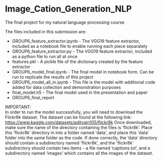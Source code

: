 # Image_Cation_Generation_NLP

The final project for my natural language processing course

The files included in this submission are:<br>
-  GROUP6_feature_extractor.ipynb - The VGG19 feature extractor, included as a notebook file to enable running each piece separately<br>
-  GROUP6_feature_extractor.py - The VGG19 feature extractor, included as a python file to run all at once<br>
-  features.pkl - A pickle file of the dictionary created by the feature extractor<br>
-  GROUP6_model_final.ipynb - The final model in notebook form. Can be run to replicate the results of this project<br>
-  GROUP6_model_all_in.ipynb - This file is the model with additional code added for data collection and demonstration purposes<br>
-  final_model.h5 - The final model used in the presentation and paper<br>
-  GROUP6_final_report<br>

IMPORTANT:<br>
In order to run the model successfully, you will need to download the Flickr8k dataset. The dataset can be found at the following link:
https://www.kaggle.com/datasets/adityajn105/flickr8k
Once downloaded, make sure the name of the directory containing the files is ‘flickr8k’. Place this ‘flickr8k’ directory in into a folder
named 'data', and place this 'data' folder into the same folder as the code. If done correctly, the ‘data’ directory should contain a 
subdirectory named 'flickr8k', and the 'flickr8k' subdirectory should contain two items - a file named ‘captions.txt’, and a subdirectory 
named ‘images’ which contains all the images of the dataset. 
